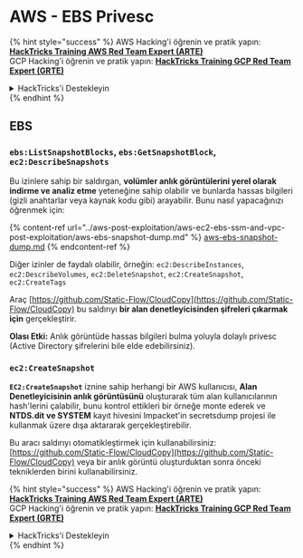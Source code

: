 # AWS - EBS Privesc

{% hint style="success" %}
AWS Hacking'i öğrenin ve pratik yapın:<img src="../../../.gitbook/assets/image (1).png" alt="" data-size="line">[**HackTricks Training AWS Red Team Expert (ARTE)**](https://training.hacktricks.xyz/courses/arte)<img src="../../../.gitbook/assets/image (1).png" alt="" data-size="line">\
GCP Hacking'i öğrenin ve pratik yapın: <img src="../../../.gitbook/assets/image (2).png" alt="" data-size="line">[**HackTricks Training GCP Red Team Expert (GRTE)**<img src="../../../.gitbook/assets/image (2).png" alt="" data-size="line">](https://training.hacktricks.xyz/courses/grte)

<details>

<summary>HackTricks'i Destekleyin</summary>

* [**abonelik planlarını**](https://github.com/sponsors/carlospolop) kontrol edin!
* **💬 [**Discord grubuna**](https://discord.gg/hRep4RUj7f) veya [**telegram grubuna**](https://t.me/peass) katılın ya da **Twitter'da** 🐦 [**@hacktricks\_live**](https://twitter.com/hacktricks\_live)**'i takip edin.**
* **Hacking ipuçlarını paylaşmak için** [**HackTricks**](https://github.com/carlospolop/hacktricks) ve [**HackTricks Cloud**](https://github.com/carlospolop/hacktricks-cloud) github reposuna PR gönderin.

</details>
{% endhint %}

## EBS

### `ebs:ListSnapshotBlocks`, `ebs:GetSnapshotBlock`, `ec2:DescribeSnapshots`

Bu izinlere sahip bir saldırgan, **volümler anlık görüntülerini yerel olarak indirme ve analiz etme** yeteneğine sahip olabilir ve bunlarda hassas bilgileri (gizli anahtarlar veya kaynak kodu gibi) arayabilir. Bunu nasıl yapacağınızı öğrenmek için:

{% content-ref url="../aws-post-exploitation/aws-ec2-ebs-ssm-and-vpc-post-exploitation/aws-ebs-snapshot-dump.md" %}
[aws-ebs-snapshot-dump.md](../aws-post-exploitation/aws-ec2-ebs-ssm-and-vpc-post-exploitation/aws-ebs-snapshot-dump.md)
{% endcontent-ref %}

Diğer izinler de faydalı olabilir, örneğin: `ec2:DescribeInstances`, `ec2:DescribeVolumes`, `ec2:DeleteSnapshot`, `ec2:CreateSnapshot`, `ec2:CreateTags`

Araç [https://github.com/Static-Flow/CloudCopy](https://github.com/Static-Flow/CloudCopy) bu saldırıyı **bir alan denetleyicisinden şifreleri çıkarmak için** gerçekleştirir.

**Olası Etki:** Anlık görüntüde hassas bilgileri bulma yoluyla dolaylı privesc (Active Directory şifrelerini bile elde edebilirsiniz).

### **`ec2:CreateSnapshot`**

**`EC2:CreateSnapshot`** iznine sahip herhangi bir AWS kullanıcısı, **Alan Denetleyicisinin anlık görüntüsünü** oluşturarak tüm alan kullanıcılarının hash'lerini çalabilir, bunu kontrol ettikleri bir örneğe monte ederek ve **NTDS.dit ve SYSTEM** kayıt hivesini Impacket'in secretsdump projesi ile kullanmak üzere dışa aktararak gerçekleştirebilir.

Bu aracı saldırıyı otomatikleştirmek için kullanabilirsiniz: [https://github.com/Static-Flow/CloudCopy](https://github.com/Static-Flow/CloudCopy) veya bir anlık görüntü oluşturduktan sonra önceki tekniklerden birini kullanabilirsiniz.

{% hint style="success" %}
AWS Hacking'i öğrenin ve pratik yapın:<img src="../../../.gitbook/assets/image (1).png" alt="" data-size="line">[**HackTricks Training AWS Red Team Expert (ARTE)**](https://training.hacktricks.xyz/courses/arte)<img src="../../../.gitbook/assets/image (1).png" alt="" data-size="line">\
GCP Hacking'i öğrenin ve pratik yapın: <img src="../../../.gitbook/assets/image (2).png" alt="" data-size="line">[**HackTricks Training GCP Red Team Expert (GRTE)**<img src="../../../.gitbook/assets/image (2).png" alt="" data-size="line">](https://training.hacktricks.xyz/courses/grte)

<details>

<summary>HackTricks'i Destekleyin</summary>

* [**abonelik planlarını**](https://github.com/sponsors/carlospolop) kontrol edin!
* **💬 [**Discord grubuna**](https://discord.gg/hRep4RUj7f) veya [**telegram grubuna**](https://t.me/peass) katılın ya da **Twitter'da** 🐦 [**@hacktricks\_live**](https://twitter.com/hacktricks\_live)**'i takip edin.**
* **Hacking ipuçlarını paylaşmak için** [**HackTricks**](https://github.com/carlospolop/hacktricks) ve [**HackTricks Cloud**](https://github.com/carlospolop/hacktricks-cloud) github reposuna PR gönderin.

</details>
{% endhint %}
